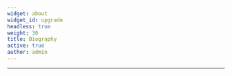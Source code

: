 ```yaml
---
widget: about
widget_id: upgrade
headless: true
weight: 30
title: Biography
active: true
author: admin
---
```

---
